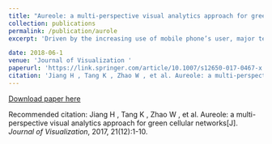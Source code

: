```yaml
---
title: "Aureole: a multi-perspective visual analytics approach for green cellular networks"
collection: publications
permalink: /publication/aurole
excerpt: 'Driven by the increasing use of mobile phone’s user, major telecommunication providers deploy more base stations to cover a wider geographic area. However, that leads to soaring energy consumption. The primary contribution of this paper is to propose a visual analytics approach to enhance energy awareness for cellular network planning. With the goal of increasing energy efficiency and maintaining the quality of service, we present a map-based visual analysis tool called Aureole for the exploration and analysis of cellular networks in spatial and temporal aspects. Moreover, it was designed with circular composition theory to allow users to concentrate on the area of interest while not losing the context information. With this method, users can conduct a multi-level analysis of the cellular network. Finally, we show the effectiveness of the approach in a set of usage scenarios.'

date: 2018-06-1
venue: 'Journal of Visualization '
paperurl: 'https://link.springer.com/article/10.1007/s12650-017-0467-x'
citation: 'Jiang H , Tang K , Zhao W , et al. Aureole: a multi-perspective visual analytics approach for green cellular networks[J]. Journal of Visualization, 2017, 21(12):1-10.'
---
```


[Download paper here](http://www.swustvis.cn/media/filer_public/filer_public/ff/de/ffdefdf1-0b16-4ef9-9b71-6531d1d1b382/aureole-jov-jiang.pdf)

Recommended citation: 
Jiang H , Tang K , Zhao W , et al. Aureole: a multi-perspective visual analytics approach for green cellular networks[J]. <i>Journal of Visualization</i>, 2017, 21(12):1-10.
